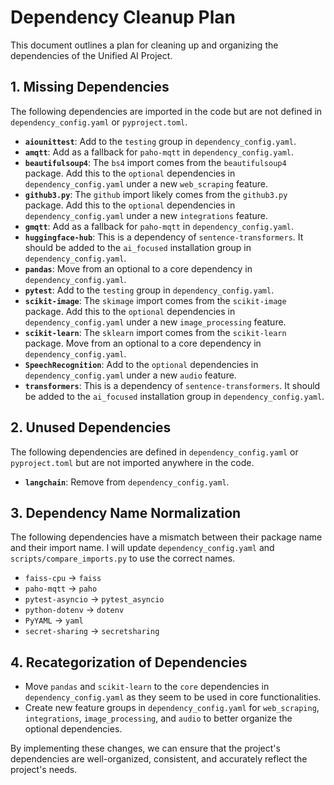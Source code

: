 # Dependency Cleanup Plan

This document outlines a plan for cleaning up and organizing the dependencies of the Unified AI Project.

## 1. Missing Dependencies

The following dependencies are imported in the code but are not defined in `dependency_config.yaml` or `pyproject.toml`.

-   **`aiounittest`**: Add to the `testing` group in `dependency_config.yaml`.
-   **`amqtt`**: Add as a fallback for `paho-mqtt` in `dependency_config.yaml`.
-   **`beautifulsoup4`**: The `bs4` import comes from the `beautifulsoup4` package. Add this to the `optional` dependencies in `dependency_config.yaml` under a new `web_scraping` feature.
-   **`github3.py`**: The `github` import likely comes from the `github3.py` package. Add this to the `optional` dependencies in `dependency_config.yaml` under a new `integrations` feature.
-   **`gmqtt`**: Add as a fallback for `paho-mqtt` in `dependency_config.yaml`.
-   **`huggingface-hub`**: This is a dependency of `sentence-transformers`. It should be added to the `ai_focused` installation group in `dependency_config.yaml`.
-   **`pandas`**: Move from an optional to a core dependency in `dependency_config.yaml`.
-   **`pytest`**: Add to the `testing` group in `dependency_config.yaml`.
-   **`scikit-image`**: The `skimage` import comes from the `scikit-image` package. Add this to the `optional` dependencies in `dependency_config.yaml` under a new `image_processing` feature.
-   **`scikit-learn`**: The `sklearn` import comes from the `scikit-learn` package. Move from an optional to a core dependency in `dependency_config.yaml`.
-   **`SpeechRecognition`**: Add to the `optional` dependencies in `dependency_config.yaml` under a new `audio` feature.
-   **`transformers`**: This is a dependency of `sentence-transformers`. It should be added to the `ai_focused` installation group in `dependency_config.yaml`.

## 2. Unused Dependencies

The following dependencies are defined in `dependency_config.yaml` or `pyproject.toml` but are not imported anywhere in the code.

-   **`langchain`**: Remove from `dependency_config.yaml`.

## 3. Dependency Name Normalization

The following dependencies have a mismatch between their package name and their import name. I will update `dependency_config.yaml` and `scripts/compare_imports.py` to use the correct names.

-   `faiss-cpu` -> `faiss`
-   `paho-mqtt` -> `paho`
-   `pytest-asyncio` -> `pytest_asyncio`
-   `python-dotenv` -> `dotenv`
-   `PyYAML` -> `yaml`
-   `secret-sharing` -> `secretsharing`

## 4. Recategorization of Dependencies

-   Move `pandas` and `scikit-learn` to the `core` dependencies in `dependency_config.yaml` as they seem to be used in core functionalities.
-   Create new feature groups in `dependency_config.yaml` for `web_scraping`, `integrations`, `image_processing`, and `audio` to better organize the optional dependencies.

By implementing these changes, we can ensure that the project's dependencies are well-organized, consistent, and accurately reflect the project's needs.
